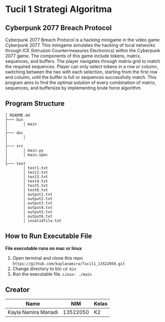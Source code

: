 # Tucil 1 Strategi Algoritma

## Cyberpunk 2077 Breach Protocol
Cyberpunk 2077 Breach Protocol is a hacking minigame in the video game Cyberpunk 2077. This minigame simulates the hacking of local networks through ICE (Intrusion Countermeasures Electronics) within the Cyberpunk 2077 game. The components of this game include tokens, matrix, sequences, and buffers. The player navigates through matrix grid to match the required sequences. Player can only select tokens in a row or column, switching between the two with each selection, starting from the first row and column, until the buffer is full or sequences successfully match. This program aims to find the optimal solution of every combination of matrix, sequences, and buffersize by implementing brute force algorithm. 

## Program Structure
```
│ README.md
├─── bin
│       │ main
│
├─── doc
│       │ 
│
├─── src
│       │ main.py
│       │ main.spec
│
├─── test
        │ test1.txt
        │ test2.txt
        │ test3.txt
        │ test4.txt
        │ test5.txt
        │ test6.txt
        │ output1.txt
        │ output2.txt
        │ output3.txt
        │ output4.txt
        │ output5.txt
        │ output6.txt
        │ invalidfile.txt
```
        
## How to Run Executable File
**File executable runs on mac or linux**
1. Open terminal and clone this repo `https://github.com/kaylanamira/Tucil1_13522050.git`
2. Change directory to bin `cd bin`
3. Run the executable file. `Linux: ./main`

## Creator
|        Name          |    NIM   | Kelas |
| -------------------- | -------- | ----- |
| Kayla Namira Mariadi | 13522050 |   K2  |
